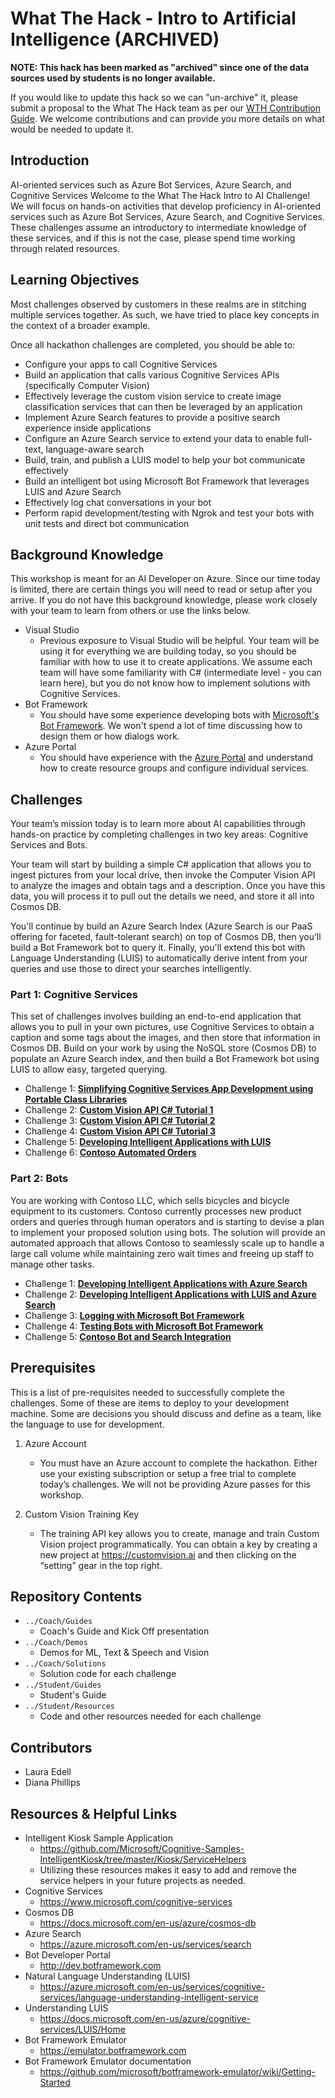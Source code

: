# What The Hack - Intro to Artificial Intelligence (ARCHIVED)

**NOTE: This hack has been marked as "archived" since one of the data sources used by students is no longer available.**

If you would like to update this hack so we can "un-archive" it, please submit a proposal to the What The Hack team as per our [WTH Contribution Guide](https://aka.ms/wthcontribute). We welcome contributions and can provide you more details on what would be needed to update it.

## Introduction
AI-oriented services such as Azure Bot Services, Azure Search, and Cognitive Services
Welcome to the What The Hack Intro to AI Challenge! We will focus on hands-on activities that develop proficiency in AI-oriented services such as Azure Bot Services, Azure Search, and Cognitive Services. These challenges assume an introductory to intermediate knowledge of these services, and if this is not the case, please spend time working through related resources.

## Learning Objectives
Most challenges observed by customers in these realms are in stitching multiple services together. As such, we have tried to place key concepts in the context of a broader example.

Once all hackathon challenges are completed, you should be able to:
- Configure your apps to call Cognitive Services
- Build an application that calls various Cognitive Services APIs (specifically Computer Vision) 
- Effectively leverage the custom vision service to create image classification services that can then be leveraged by an application
- Implement Azure Search features to provide a positive search experience inside applications
- Configure an Azure Search service to extend your data to enable full-text, language-aware search
- Build, train, and publish a LUIS model to help your bot communicate effectively
- Build an intelligent bot using Microsoft Bot Framework that leverages LUIS and Azure Search
- Effectively log chat conversations in your bot
- Perform rapid development/testing with Ngrok and test your bots with unit tests and direct bot communication

## Background Knowledge
This workshop is meant for an AI Developer on Azure. Since our time today is limited, there are certain things you will need to read or setup after you arrive. If you do not have this background knowledge, please work closely with your team to learn from others or use the links below.
- Visual Studio
    - Previous exposure to Visual Studio will be helpful. Your team will be using it for everything we are building today, so you should be familiar with how to use it to create applications. We assume each team will have some familiarity with C# (intermediate level - you can learn here), but you do not know how to implement solutions with Cognitive Services.
- Bot Framework
    - You should have some experience developing bots with [Microsoft's Bot Framework](https://dev.botframework.com). We won't spend a lot of time discussing how to design them or how dialogs work.
- Azure Portal
    - You should have experience with the [Azure Portal](https://portal.azure.com) and understand how to create resource groups and configure individual services. 

## Challenges
Your team’s mission today is to learn more about AI capabilities through hands-on practice by completing challenges in two key areas: Cognitive Services and Bots.

Your team will start by building a simple C# application that allows you to ingest pictures from your local drive, then invoke the Computer Vision API to analyze the images and obtain tags and a description. Once you have this data, you will process it to pull out the details we need, and store it all into Cosmos DB.

You'll continue by build an Azure Search Index (Azure Search is our PaaS offering for faceted, fault-tolerant search) on top of Cosmos DB, then you’ll build a Bot Framework bot to query it. Finally, you'll extend this bot with Language Understanding (LUIS) to automatically derive intent from your queries and use those to direct your searches intelligently. 

### Part 1: Cognitive Services
This set of challenges involves building an end-to-end application that allows you to pull in your own pictures, use Cognitive Services to obtain a caption and some tags about the images, and then store that information in Cosmos DB. Build on your work by using the NoSQL store (Cosmos DB) to populate an Azure Search index, and then build a Bot Framework bot using LUIS to allow easy, targeted querying.

- Challenge 1: **[Simplifying Cognitive Services App Development using Portable Class Libraries](Student/Guides/StudentGuide.docx)**
- Challenge 2: **[Custom Vision API C\# Tutorial 1](Student/Guides/StudentGuide.docx)**
- Challenge 3: **[Custom Vision API C\# Tutorial 2](Student/Guides/StudentGuide.docx)**
- Challenge 4: **[Custom Vision API C\# Tutorial 3](Student/Guides/StudentGuide.docx)**
- Challenge 5: **[Developing Intelligent Applications with LUIS](Student/Guides/StudentGuide.docx)**
- Challenge 6: **[Contoso Automated Orders](Student/Guides/StudentGuide.docx)**


### Part 2: Bots
You are working with Contoso LLC, which sells bicycles and bicycle equipment to its customers. Contoso currently processes new product orders and queries through human operators and is starting to devise a plan to implement your proposed solution using bots. The solution will provide an automated approach that allows Contoso to seamlessly scale up to handle a large call volume while maintaining zero wait times and freeing up staff to manage other tasks.  

- Challenge 1: **[Developing Intelligent Applications with Azure Search](Student/Guides/StudentGuide.docx)**
- Challenge 2: **[Developing Intelligent Applications with LUIS and Azure Search](Student/Guides/StudentGuide.docx)**
- Challenge 3: **[Logging with Microsoft Bot Framework](Student/Guides/StudentGuide.docx)**
- Challenge 4: **[Testing Bots with Microsoft Bot Framework](Student/Guides/StudentGuide.docx)**
- Challenge 5: **[Contoso Bot and Search Integration](Student/Guides/StudentGuide.docx)**

## Prerequisites
This is a list of pre-requisites needed to successfully complete the challenges.  Some of these are items to deploy to your development machine.  Some are decisions you should discuss and define as a team, like the language to use for development.

1. Azure Account
    - You must have an Azure account to complete the hackathon. Either use your existing subscription or setup a free trial to complete today’s challenges. We will not be providing Azure passes for this workshop.

1. Custom Vision Training Key
    - The training API key allows you to create, manage and train Custom Vision project programmatically.  You can obtain a key by creating a new project at <https://customvision.ai> and then clicking on the “setting” gear in the top right.

## Repository Contents
- `../Coach/Guides`
  - Coach's Guide and Kick Off presentation
- `../Coach/Demos`
  - Demos for ML, Text & Speech and Vision
- `../Coach/Solutions`
  - Solution code for each challenge
- `../Student/Guides`
  - Student's Guide
- `../Student/Resources`
  - Code and other resources needed for each challenge

## Contributors
- Laura Edell
- Diana Phillips

## Resources & Helpful Links
- Intelligent Kiosk Sample Application
    - <https://github.com/Microsoft/Cognitive-Samples-IntelligentKiosk/tree/master/Kiosk/ServiceHelpers>
    - Utilizing these resources makes it easy to add and remove the service helpers in your future projects as needed.
- Cognitive Services
    - <https://www.microsoft.com/cognitive-services>
- Cosmos DB
    - <https://docs.microsoft.com/en-us/azure/cosmos-db>
- Azure Search
    - <https://azure.microsoft.com/en-us/services/search>
- Bot Developer Portal
    - <http://dev.botframework.com>
- Natural Language Understanding (LUIS)
    - <https://azure.microsoft.com/en-us/services/cognitive-services/language-understanding-intelligent-service>
- Understanding LUIS
    - <https://docs.microsoft.com/en-us/azure/cognitive-services/LUIS/Home>
- Bot Framework Emulator
    - <https://emulator.botframework.com>
- Bot Framework Emulator documentation
    - <https://github.com/microsoft/botframework-emulator/wiki/Getting-Started>